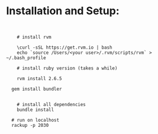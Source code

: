Installation and Setup:
====================
```


	# install rvm

	\curl -sSL https://get.rvm.io | bash
	echo `source /Users/<your user>/.rvm/scripts/rvm` > ~/.bash_profile

	# install ruby version (takes a while)

	rvm install 2.6.5

  gem install bundler


	# install all dependencies
	bundle install

  # run on localhost
  rackup -p 2030

```
